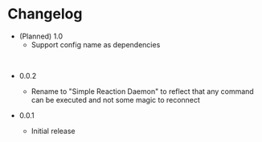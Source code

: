 
# Changelog


* (Planned) 1.0
    * Support config name as dependencies

<br />

* 0.0.2
    * Rename to "Simple Reaction Daemon" to reflect that any command can be executed and not some magic to reconnect

* 0.0.1
    * Initial release
